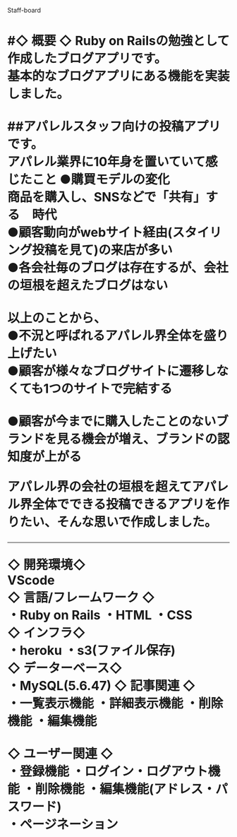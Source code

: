 Staff-board<h1>


#◇ 概要 ◇
Ruby on Railsの勉強として作成したブログアプリです。<br> 
基本的なブログアプリにある機能を実装しました。<br>
<br>
##アパレルスタッフ向けの投稿アプリです。
<br>
アパレル業界に10年身を置いていて感じたこと
●購買モデルの変化<br>
商品を購入し、SNSなどで「共有」する　時代<br>
●顧客動向がwebサイト経由(スタイリング投稿を見て)の来店が多い<br>
●各会社毎のブログは存在するが、会社の垣根を超えたブログはない<br>
<br>
以上のことから、<br>
●不況と呼ばれるアパレル界全体を盛り上げたい<br>
●顧客が様々なブログサイトに遷移しなくても1つのサイトで完結する<br>
<br>●顧客が今までに購入したことのないブランドを見る機会が増え、ブランドの認知度が上がる<br>

アパレル界の会社の垣根を超えてアパレル界全体でできる投稿できるアプリを作りたい、そんな思いで作成しました。<br>

---------- ----------

◇ 開発環境◇
<br>VScode
<br>
◇ 言語/フレームワーク ◇
<br>・Ruby on Rails
・HTML
・CSS
<br>
◇ インフラ◇ 
<br>・heroku
・s3(ファイル保存)
<br>
◇ データーベース◇
<br>・MySQL(5.6.47)
◇ 記事関連 ◇
<br>・一覧表示機能
・詳細表示機能
・削除機能
・編集機能
<br>
<br>
◇ ユーザー関連 ◇
<br>・登録機能
・ログイン・ログアウト機能
・削除機能
・編集機能(アドレス・パスワード)
<br>
・ページネーション
